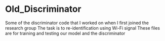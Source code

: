 # Old_Discriminator
Some of the discriminator code that I worked on when I first joined the research group
The task is to re-identification using Wi-Fi signal
These files are for training and testing our model and the discriminator
